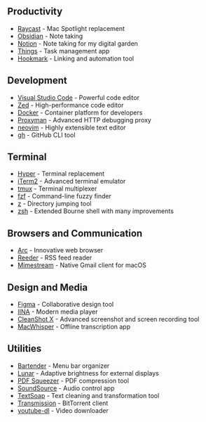 ## Productivity
- [Raycast](https://www.raycast.com/) - Mac Spotlight replacement
- [Obsidian](https://obsidian.md/) - Note taking
- [Notion](https://www.notion.so/) - Note taking for my digital garden
- [Things](https://culturedcode.com/things/) - Task management app
- [Hookmark](https://hookproductivity.com/) - Linking and automation tool

## Development
- [Visual Studio Code](https://code.visualstudio.com/) - Powerful code editor
- [Zed](https://zed.dev/) - High-performance code editor
- [Docker](https://www.docker.com/) - Container platform for developers
- [Proxyman](https://proxyman.io/) - Advanced HTTP debugging proxy
- [neovim](https://neovim.io/) - Highly extensible text editor
- [gh](https://cli.github.com/) - GitHub CLI tool

## Terminal
- [Hyper](https://hyper.is/) - Terminal replacement
- [iTerm2](https://iterm2.com/) - Advanced terminal emulator
- [tmux](https://github.com/tmux/tmux) - Terminal multiplexer
- [fzf](https://github.com/junegunn/fzf) - Command-line fuzzy finder
- [z](https://github.com/rupa/z) - Directory jumping tool
- [zsh](https://www.zsh.org/) - Extended Bourne shell with many improvements  

## Browsers and Communication
- [Arc](https://arc.net/) - Innovative web browser
- [Reeder](https://reederapp.com/) - RSS feed reader
- [Mimestream](https://mimestream.com/) - Native Gmail client for macOS

## Design and Media
- [Figma](https://www.figma.com/) - Collaborative design tool
- [IINA](https://iina.io/) - Modern media player
- [CleanShot X](https://cleanshot.com/) - Advanced screenshot and screen recording tool
- [MacWhisper](https://goodsnooze.gumroad.com/l/macwhisper) - Offline transcription app

## Utilities
- [Bartender](https://www.macbartender.com/) - Menu bar organizer
- [Lunar](https://lunar.fyi/) - Adaptive brightness for external displays
- [PDF Squeezer](https://witt-software.com/pdfsqueezer/) - PDF compression tool
- [SoundSource](https://rogueamoeba.com/soundsource/) - Audio control app
- [TextSoap](https://www.unmarked.com/textsoap/) - Text cleaning and transformation tool
- [Transmission](https://transmissionbt.com/) - BitTorrent client
- [youtube-dl](https://youtube-dl.org/) - Video downloader